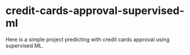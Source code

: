 # credit-cards-approval-supervised-ml
Here is a simple project predicting with credit cards approval using supervised ML.
